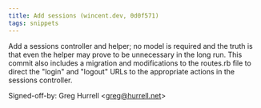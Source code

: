 ```yaml
---
title: Add sessions (wincent.dev, 0d0f571)
tags: snippets
---
```


Add a sessions controller and helper; no model is required and the truth is that even the helper may prove to be unnecessary in the long run. This commit also includes a migration and modifications to the routes.rb file to direct the "login" and "logout" URLs to the appropriate actions in the sessions controller.

Signed-off-by: Greg Hurrell &lt;greg@hurrell.net&gt;
